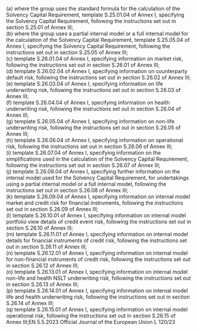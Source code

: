  
(a) where the group uses the standard formula for the calculation of the Solvency Capital Requirement, template 
S.25.01.04 of Annex I, specifying the Solvency Capital Requirement, following the instructions set out in 
section S.25.01 of Annex III;  
(b) where the group uses a partial internal model or a full internal model for the calculation of the Solvency Capital 
Requirement, template S.25.05.04 of Annex I, specifying the Solvency Capital Requirement, following the 
instructions set out in section S.25.05 of Annex III;  
(c) template S.26.01.04 of Annex I, specifying information on market risk, following the instructions set out in 
section S.26.01 of Annex III;  
(d) template S.26.02.04 of Annex I, specifying information on counterparty default risk, following the instructions set 
out in section S.26.02 of Annex III;  
(e) template S.26.03.04 of Annex I, specifying information on life underwriting risk, following the instructions set out 
in section S.26.03 of Annex III;  
(f) template S.26.04.04 of Annex I, specifying information on health underwriting risk, following the instructions set 
out in section S.26.04 of Annex III;  
(g) template S.26.05.04 of Annex I, specifying information on non-life underwriting risk, following the instructions set 
out in section S.26.05 of Annex III;  
(h) template S.26.06.04 of Annex I, specifying information on operational risk, following the instructions set out in 
section S.26.06 of Annex III;  
(i) template S.26.07.04 of Annex I, specifying information on the simplifications used in the calculation of the 
Solvency Capital Requirement, following the instructions set out in section S.26.07 of Annex III;  
(j) template S.26.08.04 of Annex I, specifying further information on the internal model used for the Solvency Capital 
Requirement, for undertakings using a partial internal model or a full internal model, following the instructions set 
out in section S.26.08 of Annex III;  
(k) template S.26.09.04 of Annex I, specifying information on internal model market and credit risk for financial 
instruments, following the instructions set out in section S.26.09 of Annex III;  
(l) template S.26.10.01 of Annex I, specifying information on internal model portfolio view details of credit event risk, 
following the instructions set out in section S.26.10 of Annex III;  
(m) template S.26.11.01 of Annex I, specifying information on internal model details for financial instruments of credit 
risk, following the instructions set out in section S.26.11 of Annex III;  
(n) template S.26.12.01 of Annex I, specifying information on internal model for non-financial instruments of credit 
risk, following the instructions set out in section S.26.12 of Annex III;  
(o) template S.26.13.01 of Annex I, specifying information on internal model non-life and health NSLT underwriting 
risk, following the instructions set out in section S.26.13 of Annex III;  
(p) template S.26.14.01 of Annex I, specifying information on internal model life and health underwriting risk, 
following the instructions set out in section S.26.14 of Annex III;  
(q) template S.26.15.01 of Annex I, specifying information on internal model operational risk, following the 
instructions set out in section S.26.15 of Annex III;EN  5.5.2023 Official Journal of the European Union L 120/23